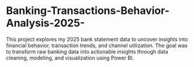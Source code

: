 # Banking-Transactions-Behavior-Analysis-2025-
This project explores my 2025 bank statement data to uncover insights into financial behavior, transaction trends, and channel utilization. The goal was to transform raw banking data into actionable insights through data cleaning, modeling, and visualization using Power BI.
